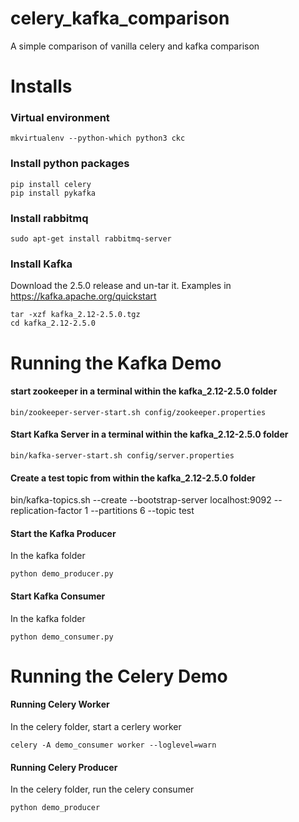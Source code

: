 # celery_kafka_comparison
A simple comparison of vanilla celery and kafka comparison


# Installs

### Virtual environment
```
mkvirtualenv --python-which python3 ckc
```

### Install python packages
```
pip install celery
pip install pykafka
```

### Install rabbitmq
```
sudo apt-get install rabbitmq-server
```
### Install Kafka
Download the 2.5.0 release and un-tar it.  Examples in https://kafka.apache.org/quickstart
```
tar -xzf kafka_2.12-2.5.0.tgz
cd kafka_2.12-2.5.0
```

# Running the Kafka Demo
#### start zookeeper in a terminal within the kafka_2.12-2.5.0 folder
```
bin/zookeeper-server-start.sh config/zookeeper.properties 
```

#### Start Kafka Server in a terminal within the kafka_2.12-2.5.0 folder
```
bin/kafka-server-start.sh config/server.properties
```

#### Create a test topic from within the kafka_2.12-2.5.0 folder
bin/kafka-topics.sh --create --bootstrap-server localhost:9092 --replication-factor 1 --partitions 6 --topic test

#### Start the Kafka Producer
In the kafka folder
```
python demo_producer.py
```
#### Start Kafka Consumer
In the kafka folder
```
python demo_consumer.py
```

# Running the Celery Demo

#### Running Celery Worker
In the celery folder, start a cerlery worker
```
celery -A demo_consumer worker --loglevel=warn
```

#### Running Celery Producer
In the celery folder, run the celery consumer
```
python demo_producer
```

